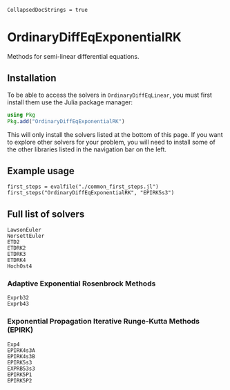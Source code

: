 ```@meta
CollapsedDocStrings = true
```

# OrdinaryDiffEqExponentialRK

Methods for semi-linear differential equations.

## Installation

To be able to access the solvers in `OrdinaryDiffEqLinear`, you must first install them use the Julia package manager:

```julia
using Pkg
Pkg.add("OrdinaryDiffEqExponentialRK")
```

This will only install the solvers listed at the bottom of this page.
If you want to explore other solvers for your problem,
you will need to install some of the other libraries listed in the navigation bar on the left.

## Example usage

```@eval
first_steps = evalfile("./common_first_steps.jl")
first_steps("OrdinaryDiffEqExponentialRK", "EPIRK5s3")
```

## Full list of solvers

```@docs; canonical=false
LawsonEuler
NorsettEuler
ETD2
ETDRK2
ETDRK3
ETDRK4
HochOst4
```

### Adaptive Exponential Rosenbrock Methods

```@docs
Exprb32
Exprb43
```

### Exponential Propagation Iterative Runge-Kutta Methods (EPIRK)

```@docs
Exp4
EPIRK4s3A
EPIRK4s3B
EPIRK5s3
EXPRB53s3
EPIRK5P1
EPIRK5P2
```
